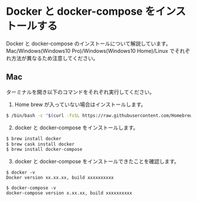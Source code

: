 # Docker と docker-compose をインストールする

Docker と docker-compose のインストールについて解説しています。
Mac/Windows(Windows10 Pro)/Windows(Windows10 Home)/Linux でそれぞれ方法が異なるため注意してください。

## Mac

ターミナルを開き以下のコマンドをそれぞれ実行してください。

1. Home brew が入っていない場合はインストールします。

```bash
$ /bin/bash -c "$(curl -fsSL https://raw.githubusercontent.com/Homebrew/install/master/install.sh)"
```

2. docker と docker-compose をインストールします。

```bash
$ brew install docker
$ brew cask install docker
$ brew install docker-compose
```

3. docker と docker-compose をインストールできたことを確認します。

```
$ docker -v
Docker version xx.xx.xx, build xxxxxxxxxx

$ docker-compose -v
docker-compose version x.xx.xx, build xxxxxxxxxx
```
